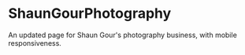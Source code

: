 # ShaunGourPhotography
An updated page for Shaun Gour's photography business, with mobile responsiveness.
